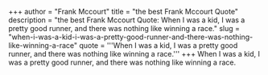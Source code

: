 +++
author = "Frank Mccourt"
title = "the best Frank Mccourt Quote"
description = "the best Frank Mccourt Quote: When I was a kid, I was a pretty good runner, and there was nothing like winning a race."
slug = "when-i-was-a-kid-i-was-a-pretty-good-runner-and-there-was-nothing-like-winning-a-race"
quote = '''When I was a kid, I was a pretty good runner, and there was nothing like winning a race.'''
+++
When I was a kid, I was a pretty good runner, and there was nothing like winning a race.
